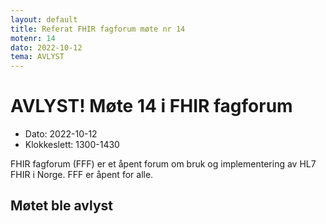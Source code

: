 ```yaml
---
layout: default
title: Referat FHIR fagforum møte nr 14
motenr: 14
dato: 2022-10-12
tema: AVLYST
---
```


# AVLYST! Møte 14 i FHIR fagforum

* Dato: 2022-10-12
* Klokkeslett: 1300-1430

FHIR fagforum (FFF) er et åpent forum om bruk og implementering av HL7 FHIR i Norge. FFF er åpent for alle.

## Møtet ble avlyst
